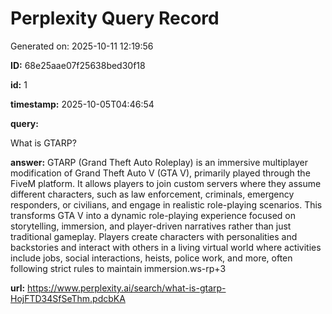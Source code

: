 # Perplexity Query Record

Generated on: 2025-10-11 12:19:56

**ID:** 68e25aae07f25638bed30f18

**id:** 1

**timestamp:** 2025-10-05T04:46:54

**query:**

What is GTARP?

**answer:** GTARP (Grand Theft Auto Roleplay) is an immersive multiplayer modification of Grand Theft Auto V (GTA V), primarily played through the FiveM platform. It allows players to join custom servers where they assume different characters, such as law enforcement, criminals, emergency responders, or civilians, and engage in realistic role-playing scenarios. This transforms GTA V into a dynamic role-playing experience focused on storytelling, immersion, and player-driven narratives rather than just traditional gameplay. Players create characters with personalities and backstories and interact with others in a living virtual world where activities include jobs, social interactions, heists, police work, and more, often following strict rules to maintain immersion.ws-rp+3

**url:** https://www.perplexity.ai/search/what-is-gtarp-HojFTD34SfSeThm.pdcbKA

